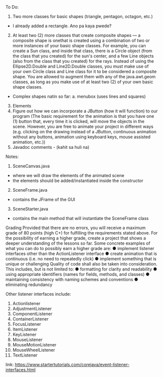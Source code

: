To Do:

1. Two more classes for basic shapes (triangle, pentagon, octagon, etc.)
- I already added a rectangle. Ano pa kaya pwede?
2. At least two (2) more classes that create composite shapes — a composite shape is onethat is created using a  combination of two or more instances of your basic shape classes. For example, you can create a Sun class, and inside that class, there is a Circle object (from the class that you created) for the sun's center, and a few Line objects (also from the class that you created) for the rays. Instead of using the Ellipse2D.Double and Line2D.Double classes, you must make use of your own Circle class and Line class for it to be considered a composite shape. You are allowed to augment them with any of the java.awt.geom classes, as long as you make use of at least two (2) of your own basic shape classes.
- Complex shapes natin so far: 
a. menubox (uses lines and squares)
3. Elements
4. Figure out how we can incorporate a JButton (how it will function) to our program (The basic requirement for the animation is that you have one (1) button that, every time it is clicked, will move the objects in the scene. However, you are free to animate your project in different ways (e.g. clicking on the drawing instead of a JButton, continuous animation without any buttons, animation using keyboard keys, mouse assisted animation, etc.))
5. Javadoc comments - (kahit sa huli na)


Notes:

1. SceneCanvas.java
- where we will draw the elements of the animated scene
- the elements should be added/instantiated inside the constructor
2. SceneFrame.java
- contains the JFrame of the GUI
3. SceneStarter.java
- contains the main method that will instantiate the SceneFrame class


Grading
Provided that there are no errors, you will receive a maximum grade of 80 points (high C+) for fulfilling the
requirements stated above. For the possibility of earning a higher grade, create a project that shows a
deeper understanding of the lessons so far.
Some concrete examples of what you can do to possibly earn a higher grade are:
● implement listener interfaces other than the ActionListener interface
● create animation that is continuous (i.e. no need to repeatedly click)
● implement something that is unique or challenging
Quality of code shall also be taken into consideration. This includes, but is not limited to:
● formatting for clarity and readability
● using appropriate identifiers (names for fields, methods, and classes)
● maintaining consistency with naming schemes and conventions
● eliminating redundancy


Other listener interfaces include:
1. Actionlistener
2. AdjustmentListener
3. ComponentListener
4. ContainerListener
5. FocusListener
6. ItemListener
7. KeyListener
8. MouseListener
9. MouseMotionListener
10. MouseWheelListener
11. TextListener

link: https://www.startertutorials.com/corejava/event-listener-interfaces.html